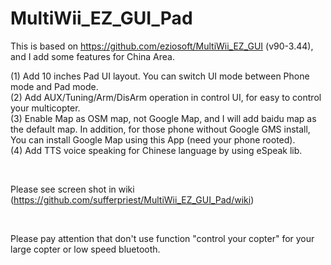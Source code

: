MultiWii_EZ_GUI_Pad
===================

This is based on https://github.com/eziosoft/MultiWii_EZ_GUI (v90-3.44), and I add some features for China Area.

(1) Add 10 inches Pad UI layout. You can switch UI mode between Phone mode and Pad mode.
<br>
(2) Add AUX/Tuning/Arm/DisArm operation in control UI, for easy to control your multicopter.
<br>
(3) Enable Map as OSM map, not Google Map, and I will add baidu map as the default map. In addition, for those phone without Google GMS install,
    You can install Google Map using this App (need your phone rooted).
<br>
(4) Add TTS voice speaking for Chinese language by using eSpeak lib.

<br>

Please see screen shot in wiki (https://github.com/sufferpriest/MultiWii_EZ_GUI_Pad/wiki)

<br>

Please pay attention that don't use function "control your copter" for your large copter or low speed bluetooth.
